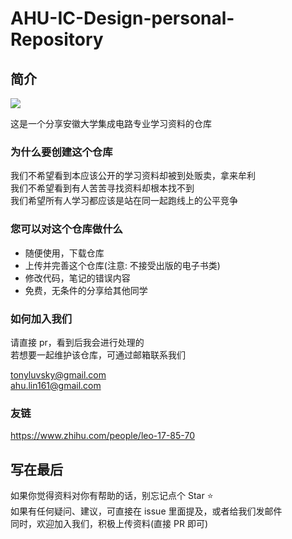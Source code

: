 # AHU-IC-Design-personal-Repository

## 简介

<a href ="https://ic.ahu.edu.cn/"> <img src="https://cdn.jsdelivr.net/gh/Tonyseth/my_image_bed@main/img/73d56050c94e28b023f3926ad3900d4.png"> </a>


这是一个分享安徽大学集成电路专业学习资料的仓库



### 为什么要创建这个仓库

我们不希望看到本应该公开的学习资料却被到处贩卖，拿来牟利 <br>
我们不希望看到有人苦苦寻找资料却根本找不到 <br>
我们希望所有人学习都应该是站在同一起跑线上的公平竞争 <br>

### 您可以对这个仓库做什么

* 随便使用，下载仓库
* 上传并完善这个仓库(注意: 不接受出版的电子书类)
* 修改代码，笔记的错误内容
* 免费，无条件的分享给其他同学

### 如何加入我们

请直接 pr，看到后我会进行处理的 <br>
若想要一起维护该仓库，可通过邮箱联系我们 <br>

tonyluvsky@gmail.com <br>
ahu.lin161@gmail.com <br>

### 友链

<https://www.zhihu.com/people/leo-17-85-70>



## 写在最后

如果你觉得资料对你有帮助的话，别忘记点个 Star ⭐ <br>
如果有任何疑问、建议，可直接在 issue 里面提及，或者给我们发邮件 <br>
同时，欢迎加入我们，积极上传资料(直接 PR 即可)<br>
